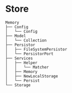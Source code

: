 # Store

    Memory
    ├── Config
    │   └── Config
    ├── Model
    │   └── Collection
    ├── Persistor
    │   ├── FileSystemPersistor
    │   └── PersistorPort
    ├── Services
    │   ├── Helper
    │   │   └── Matcher
    │   ├── Memory
    │   ├── NewLocalStorage
    │   └── Persist
    └── Storage

